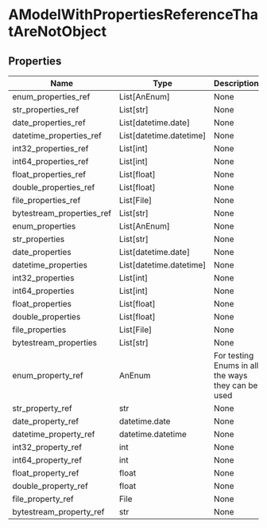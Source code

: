 # AModelWithPropertiesReferenceThatAreNotObject


## Properties
Name | Type | Description
------------ | ------------- | -------------
enum_properties_ref | List[AnEnum] | None
str_properties_ref | List[str] | None
date_properties_ref | List[datetime.date] | None
datetime_properties_ref | List[datetime.datetime] | None
int32_properties_ref | List[int] | None
int64_properties_ref | List[int] | None
float_properties_ref | List[float] | None
double_properties_ref | List[float] | None
file_properties_ref | List[File] | None
bytestream_properties_ref | List[str] | None
enum_properties | List[AnEnum] | None
str_properties | List[str] | None
date_properties | List[datetime.date] | None
datetime_properties | List[datetime.datetime] | None
int32_properties | List[int] | None
int64_properties | List[int] | None
float_properties | List[float] | None
double_properties | List[float] | None
file_properties | List[File] | None
bytestream_properties | List[str] | None
enum_property_ref | AnEnum | For testing Enums in all the ways they can be used 
str_property_ref | str | None
date_property_ref | datetime.date | None
datetime_property_ref | datetime.datetime | None
int32_property_ref | int | None
int64_property_ref | int | None
float_property_ref | float | None
double_property_ref | float | None
file_property_ref | File | None
bytestream_property_ref | str | None

